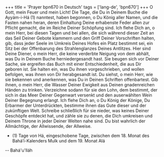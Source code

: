 +++
title = 'Prayer bpn670 in Deutsch'
tags = ['lang-de', 'bpn670']
+++
O Gott, mein Feuer und mein Licht! Die Tage, die Du in Deinem Buche die Ayyám-i-Há (1) nanntest, haben begonnen, o Du König aller Namen, und die Fasten nahen heran, deren Einhaltung Deine erhabenste Feder allen zur Pflicht gemacht, die im Reiche Deiner Schöpfung sind. Ich flehe Dich an, o mein Herr, bei diesen Tagen und bei allen, die sich während dieser Zeit an das Seil Deiner Gebote klammern und den Griff Deiner Vorschriften halten, gib, dass jeder Seele im Umkreis Deines Hofes ein Platz bestimmt sei, ein Sitz bei der Offenbarung des Strahlenglanzes Deines Antlitzes.
Hier sind Deine Diener, o mein Herr, die keine verderbte Neigung von dem abhält, was Du in Deinem Buche herniedergesandt hast. Sie beugen sich vor Deiner Sache, sie ergreifen das Buch mit einer Entschiedenheit, die aus Dir geboren ist. Sie halten ein, was Du ihnen vorgeschrieben, und wollen befolgen, was ihnen von Dir herabgesandt ist.
Du siehst, o mein Herr, wie sie bekennen und anerkennen, was Du in Deinen Schriften offenbartest. Gib ihnen, o mein Herr, die Wasser Deiner Ewigkeit aus Deinen gnadenreichen Händen zu trinken. Verzeichne sodann für sie den Lohn, dem bestimmt, der sich in das Meer Deiner Gegenwart versenkt und den auserwählten Wein Deiner Begegnung erlangt.
Ich flehe Dich an, o Du König der Könige, Du Erbarmer der Unterdrückten, bestimme ihnen das Gute dieser und der zukünftigen Welt. Schreibe schließlich für sie nieder, was keines Deiner Geschöpfe entdeckt hat, und zähle sie zu denen, die Dich umkreisen und Deinem Throne in jeder Deiner Welten nahe sind.
Du bist wahrlich der Allmächtige, der Allwissende, der Allweise.
* (1) Tage von Há, eingeschobene Tage, zwischen dem 18. Monat des Bahá’í-Kalenders Mulk und dem 19. Monat Alá

-- Bahá'u'lláh
